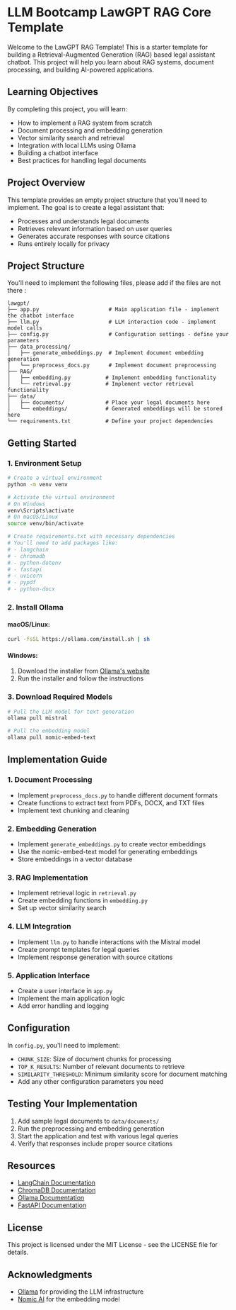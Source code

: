 ﻿# LLM Bootcamp LawGPT RAG Core Template

Welcome to the LawGPT RAG Template! This is a starter template for building a Retrieval-Augmented Generation (RAG) based legal assistant chatbot. This project will help you learn about RAG systems, document processing, and building AI-powered applications.

## Learning Objectives

By completing this project, you will learn:
- How to implement a RAG system from scratch
- Document processing and embedding generation
- Vector similarity search and retrieval
- Integration with local LLMs using Ollama
- Building a chatbot interface
- Best practices for handling legal documents

## Project Overview

This template provides an empty project structure that you'll need to implement. The goal is to create a legal assistant that:
- Processes and understands legal documents
- Retrieves relevant information based on user queries
- Generates accurate responses with source citations
- Runs entirely locally for privacy

## Project Structure

You'll need to implement the following files, please add if the files are not there :

```
lawgpt/
├── app.py                      # Main application file - implement the chatbot interface
├── llm.py                      # LLM interaction code - implement model calls
├── config.py                   # Configuration settings - define your parameters
├── data_processing/
│   ├── generate_embeddings.py  # Implement document embedding generation
│   └── preprocess_docs.py      # Implement document preprocessing
├── RAG/
│   ├── embedding.py           # Implement embedding functionality 
│   └── retrieval.py           # Implement vector retrieval functionality
├── data/
│   ├── documents/             # Place your legal documents here
│   └── embeddings/            # Generated embeddings will be stored here
└── requirements.txt           # Define your project dependencies
```

## Getting Started

### 1. Environment Setup

```bash
# Create a virtual environment
python -m venv venv

# Activate the virtual environment
# On Windows
venv\Scripts\activate
# On macOS/Linux
source venv/bin/activate

# Create requirements.txt with necessary dependencies
# You'll need to add packages like:
# - langchain
# - chromadb
# - python-dotenv
# - fastapi
# - uvicorn
# - pypdf
# - python-docx
```

### 2. Install Ollama

#### macOS/Linux:
```bash
curl -fsSL https://ollama.com/install.sh | sh
```

#### Windows:
1. Download the installer from [Ollama's website](https://ollama.ai)
2. Run the installer and follow the instructions

### 3. Download Required Models

```bash
# Pull the LLM model for text generation
ollama pull mistral

# Pull the embedding model
ollama pull nomic-embed-text
```

## Implementation Guide

### 1. Document Processing
- Implement `preprocess_docs.py` to handle different document formats
- Create functions to extract text from PDFs, DOCX, and TXT files
- Implement text chunking and cleaning

### 2. Embedding Generation
- Implement `generate_embeddings.py` to create vector embeddings
- Use the nomic-embed-text model for generating embeddings
- Store embeddings in a vector database

### 3. RAG Implementation
- Implement retrieval logic in `retrieval.py`
- Create embedding functions in `embedding.py`
- Set up vector similarity search

### 4. LLM Integration
- Implement `llm.py` to handle interactions with the Mistral model
- Create prompt templates for legal queries
- Implement response generation with source citations

### 5. Application Interface
- Create a user interface in `app.py`
- Implement the main application logic
- Add error handling and logging

## Configuration

In `config.py`, you'll need to implement:
- `CHUNK_SIZE`: Size of document chunks for processing
- `TOP_K_RESULTS`: Number of relevant documents to retrieve
- `SIMILARITY_THRESHOLD`: Minimum similarity score for document matching
- Add any other configuration parameters you need

## Testing Your Implementation

1. Add sample legal documents to `data/documents/`
2. Run the preprocessing and embedding generation
3. Start the application and test with various legal queries
4. Verify that responses include proper source citations

## Resources

- [LangChain Documentation](https://python.langchain.com/docs/get_started/introduction)
- [ChromaDB Documentation](https://docs.trychroma.com/)
- [Ollama Documentation](https://github.com/ollama/ollama)
- [FastAPI Documentation](https://fastapi.tiangolo.com/)

## License

This project is licensed under the MIT License - see the LICENSE file for details.

## Acknowledgments

- [Ollama](https://ollama.ai) for providing the LLM infrastructure
- [Nomic AI](https://nomic.ai) for the embedding model
